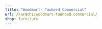 ```yaml
---
title: "Woodmart- Tauheed Commercial"
url: /karachi/woodmart-tauheed-commercial/
shop: furniture
---
```


